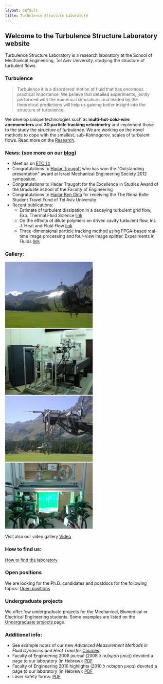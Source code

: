 ```yaml
---
layout: default
title: Turbulence Structure Laboratory
---
```


## Welcome to the Turbulence Structure Laboratory website

Turbulence Structure Laboratory is a research laboratory at the School of Mechanical Engineering, Tel Aviv University, studying the structure of turbulent flows. 

### Turbulence

>  Turbulence it is a disordered motion of fluid that has enormous practical importance. We believe that detailed experiments, jointly performed with the numerical simulations and leaded by the theoretical predictions will help us gaining better insight into the structure of turbulence. 


We develop unique technologies such as **multi-hot-cold-wire anemometers** and **3D particle tracking velocimetry** and implement those to the study the *structure of turbulence*. We are working on the novel methods to cope with the smallest, sub-Kolmogorov, scales of turbulent flows. Read more on the [Research](/research).  

### News: (see more on our [blog](blog.html))

* Meet us on [ETC 14](http://etc14.ens-lyon.fr/)
* Congratulations to [Hadar Traugott](people/hadar_traugott.html) who has won the "Outstanding presentation" award at Israel Mechanical Engineering Society 2012 symposium. 
* Congratulations to Hadar Traugott for the Excellence in Studies Award of the Graduate School of the Faculty of Engineering
* Congratulations to [Hadar Ben Gida](people/hadar_ben_gida.html) for receiving the The Rinna Bolle Student Travel Fund of Tel Aviv University
* Recent publications: 
    * Estimate of turbulent dissipation in a decaying turbulent grid flow, Exp. Thermal Fluid Science [link][11] 
    * On the effects of dilute polymers on driven cavity turbulent flow, Int. J. Heat and Fluid Flow [link][12] 
    * Three-dimensional particle tracking method using FPGA-based real-time image processing and four-view image splitter, Experiments in Fluids [link][13] 




### Gallery: 
![](images/calibration_in_situ.jpg)
![](images/lab.jpg)
![](images/theprobe.jpg)
![](images/cavity.jpg)

Visit also our video gallery [Video](videogallery.html)

	
### How to find us:
[How to find the laboratory](howtofindus.html)

###  Open positions

We are looking for the Ph.D. candidates and postdocs for the following topics: [Open positions](openpositions.html)


### Undergraduate projects

We offer few undergraduate projects for the Mechanical, Biomedical or Electrical Engineering students. Some examples are listed on the [Undergraduate projects](undergraduate_projects.html) page. 



### Additional info:
* See example notes of our new *Advanced Measurement Methods in Fluid Dynamics and Heat Transfer* [Courses](/courses). 
* Faculty of Engineering 2008 journal (בטאון הפקולטה ל 2008) devoted a page to our laboratory (in Hebrew): [PDF](/files/Pagesfrom2008bitaon.pdf)
* Faculty of Engineering 2010 highlights (בטאון הפקולטה ל 2010) devoted a page to our laboratory (in Hebrew): [PDF](/files/Pagesfrom2010bitaon.pdf)
* Laser safety forms: [PDF](files/laser_safety.pdf)



[11]: http://www.sciencedirect.com/science/article/pii/S0894177712000118
[12]: http://dx.doi.org/10.1016/j.ijheatfluidflow.2011.08.005
[13]: http://www.springerlink.com/content/?Author=Alex+Liberzon